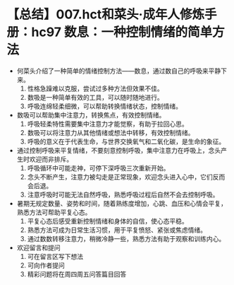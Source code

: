 # 【总结】007.hct和菜头·成年人修炼手册：hc97 数息：一种控制情绪的简单方法

-   何菜头介绍了一种简单的情绪控制方法——数息，通过数自己的呼吸来平静下来。
    1.  性格急躁难以克服，尝试过多种方法但效果不佳。
    2.  数吸是一种简单有效的工具，可以随时随地进行。
    3.  呼吸连绵轻柔细微，可以帮助转换情绪状态，控制情绪。
-   数吸可以帮助集中注意力，转换焦点，有效控制情绪。
    1.  呼吸轻柔特性需要集中注意力才能觉察，有助于拉回心思。
    2.  数吸可以将注意力从其他情绪或想法中转移，有效控制情绪。
    3.  呼吸的意义在于代表生命，与世界交换氧气和二氧化碳，是生命的象征。
-   通过控制呼吸来平复情绪，不要刻意控制呼吸，集中注意力在呼吸上，念头产生时欢迎而非排斥。
    1.  呼吸循环中可能走神，可停下深呼吸三次重新开始。
    2.  念头不断产生，注意力被勾走是正常现象，欢迎念头进入心中，它们反而会后退。
    3.  注意呼吸时可能无法自然呼吸，熟悉呼吸过程后自然不会去控制呼吸。
-   暑期无规定数量、姿势和时间，随着熟练度增加，心跳、血压和心情会平复，熟悉方法可帮助平复心态。
    1.  平复心态后感受重新控制情绪和身体的自信，使心态平稳。
    2.  熟悉方法可成为日常生活习惯，用于平复愤怒、紧张或焦虑情绪。
    3.  通过数数转移注意力，稍微冷静一些，熟悉方法有助于观察和训练内心。
-   欢迎留言和提问
    1.  可在留言区写下想法
    2.  可向作者提问
    3.  精彩问题将在周四周五问答篇目回答
